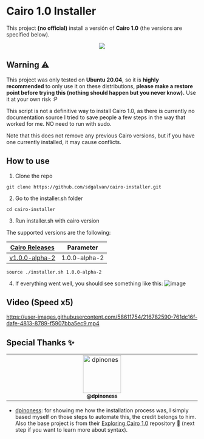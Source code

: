 
# Cairo 1.0 Installer
This project **(no official)** install a versión of **Cairo 1.0** (the versions are specified below).

<div align="center">
<img src="https://user-images.githubusercontent.com/58611754/216784658-9dc15953-fc7e-4dd7-8ba3-03cb69d0565b.png">
</div>

## Warning ⚠️
This project was only tested on **Ubuntu 20.04**, so it is **highly recommended** to only use it on these distributions, **please make a restore point before trying this (nothing should happen but you never know).** Use it at your own risk :P

This script is not a definitive way to install Cairo 1.0, as there is currently no documentation source I tried to save people a few steps in the way that worked for me. NO need to run with sudo. 

Note that this does not remove any previous Cairo versions, but if you have one currently installed, it may cause conflicts.

## How to use
1. Clone the repo
```
git clone https://github.com/sdgalvan/cairo-installer.git
```
2. Go to the installer.sh folder
```
cd cairo-installer
```
3. Run installer.sh with cairo version 

The supported versions are the following:

| [Cairo Releases](https://github.com/starkware-libs/cairo/releases/)  | Parameter |
| -------------  | ------------- |
| [v1.0.0-alpha-2](https://github.com/starkware-libs/cairo/releases/tag/v1.0.0-alpha.2)   | 1.0.0-alpha-2 |
```
source ./installer.sh 1.0.0-alpha-2
```
4. If everything went well, you should see something like this:
![image](https://user-images.githubusercontent.com/58611754/216786030-4faf9bd7-b792-4bdc-a34f-12f91e8439c6.png)

## Video (Speed x5)
https://user-images.githubusercontent.com/58611754/216782590-761dc16f-dafe-4813-8789-f5907bba5ec9.mp4

## Special Thanks ✨

<table>
  <tbody>
    <tr>
      <td align="center" valign="top" width="14.28%"><a href="https://twitter.com/dpinoness"><img src="https://pbs.twimg.com/profile_images/1587466995762618369/lTHHd9UL_400x400.jpg" width="100px;" alt="dpinones "/><br /><sub><b>@dpinoness</b></sub></a><br /><a href="https://twitter.com/dpinoness" title="Twitter"></a></td>
    </tr>
  </tbody>
</table>

- [dpinoness](https://github.com/dpinones): for showing me how the installation process was, I simply based myself on those steps to automate this, the credit belongs to him. Also the base project is from their [Exploring Cairo 1.0](https://github.com/dpinones/exploring-of-cairo-1) repository 🤣 (next step if you want to learn more about syntax).
